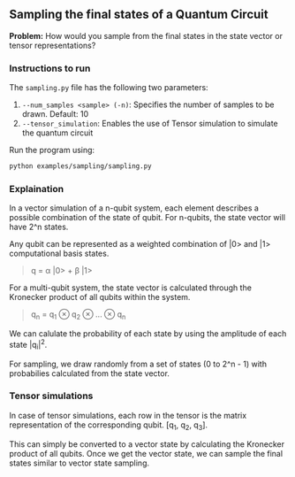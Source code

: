 ## Sampling the final states of a Quantum Circuit

**Problem:** How would you sample from the final states in the state vector or tensor representations?

### Instructions to run

The `sampling.py` file has the following two parameters:

1. `--num_samples <sample> (-n)`: Specifies the number of samples to be drawn. Default: 10
2. `--tensor_simulation`: Enables the use of Tensor simulation to simulate the quantum circuit

Run the program using:

```sh
python examples/sampling/sampling.py
```

### Explaination

In a vector simulation of a n-qubit system, each element describes a possible combination of the state of qubit. For n-qubits, the state vector will have 2^n states.

Any qubit can be represented as a weighted combination of |0> and |1> computational basis states.

> q = α |0> + β |1>

For a multi-qubit system, the state vector is calculated through the Kronecker product of all qubits within the system.

> q<sub>n</sub> = q<sub>1</sub> ⊗ q<sub>2</sub> ⊗ ... ⊗ q<sub>n</sub>

We can calulate the probability of each state by using the amplitude of each state |q<sub>i</sub>|<sup>2</sup>.

For sampling, we draw randomly from a set of states (0 to 2^n - 1) with probabilies calculated from the
state vector.

### Tensor simulations

In case of tensor simulations, each row in the tensor is the matrix representation of the corresponding qubit. [q<sub>1</sub>, q<sub>2</sub>, q<sub>3</sub>].

This can simply be converted to a vector state by calculating the Kronecker product of all qubits. Once we get the vector state, we can sample the final states similar to vector state sampling.
